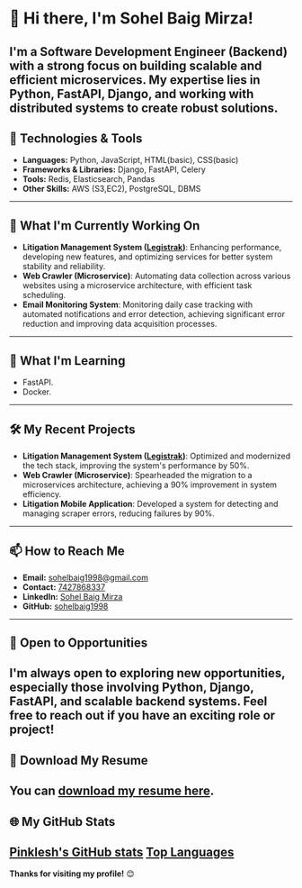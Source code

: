 # 👋 Hi there, I'm Sohel Baig Mirza!
I'm a Software Development Engineer (Backend) with a strong focus on building scalable and efficient microservices. My expertise lies in Python, FastAPI, Django, and working with distributed systems to create robust solutions.
---
## 🔧 Technologies & Tools
- **Languages:** Python, JavaScript, HTML(basic), CSS(basic) 
- **Frameworks & Libraries:** Django, FastAPI, Celery
- **Tools:** Redis, Elasticsearch, Pandas
- **Other Skills:** AWS (S3,EC2), PostgreSQL, DBMS
---
## 🚀 What I'm Currently Working On
- **Litigation Management System ([Legistrak](https://legistify.com/))**: Enhancing performance, developing new features, and optimizing services for better system stability and reliability.
- **Web Crawler (Microservice)**: Automating data collection across various websites using a microservice architecture, with efficient task scheduling.
- **Email Monitoring System**: Monitoring daily case tracking with automated notifications and error detection, achieving significant error reduction and improving data acquisition processes.
---
## 🌱 What I'm Learning
- FastAPI. 
- Docker.
  
---
## 🛠️ My Recent Projects
- **Litigation Management System ([Legistrak](https://legistify.com/))**: Optimized and modernized the tech stack, improving the system's performance by 50%.
- **Web Crawler (Microservice)**: Spearheaded the migration to a microservices architecture, achieving a 90% improvement in system efficiency.
- **Litigation Mobile Application**: Developed a system for detecting and managing scraper errors, reducing failures by 90%.
---
## 📫 How to Reach Me
- **Email:** [sohelbaig1998@gmail.com](mailto:sohelbaig1998@gmail.com)
- **Contact:** [7427868337](tel:7427868337)
- **LinkedIn:** [Sohel Baig Mirza](https://www.linkedin.com/in/sohel-baig-mirza-847402206/)
- **GitHub:** [sohelbaig1998](https://github.com/sohelbaig1998)
---
## 💼 Open to Opportunities
I'm always open to exploring new opportunities, especially those involving Python, Django, FastAPI, and scalable backend systems. Feel free to reach out if you have an exciting role or project!
---
## 📄 Download My Resume
You can <a href="https://drive.google.com/file/d/1TxO3sEqxx11C6w8_WcUU8PeVAqvPKZfE/view?usp=sharing" target="_blank">download my resume here</a>.
---
## 🌐 My GitHub Stats
[Pinklesh's GitHub stats](https://github-readme-stats.vercel.app/api?username=pinkleshparjapati&show_icons=true&theme=dark)
[Top Languages](https://github-readme-stats.vercel.app/api/top-langs/?username=pinkleshparjapati&layout=compact&theme=dark)
---
**Thanks for visiting my profile!** 😊
